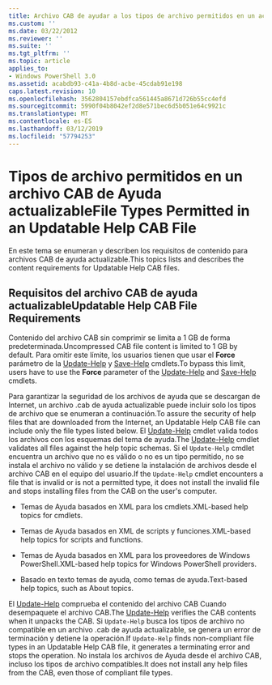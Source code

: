 ```yaml
---
title: Archivo CAB de ayudar a los tipos de archivo permitidos en un actualizable | Microsoft Docs
ms.custom: ''
ms.date: 03/22/2012
ms.reviewer: ''
ms.suite: ''
ms.tgt_pltfrm: ''
ms.topic: article
applies_to:
- Windows PowerShell 3.0
ms.assetid: acabdb93-c41a-4b8d-acbe-45cdab91e198
caps.latest.revision: 10
ms.openlocfilehash: 3562804157ebdfca561445a8671d726b55cc4efd
ms.sourcegitcommit: 5990f04b8042ef2d8e571bec6d5b051e64c9921c
ms.translationtype: MT
ms.contentlocale: es-ES
ms.lasthandoff: 03/12/2019
ms.locfileid: "57794253"
---
```

# <a name="file-types-permitted-in-an-updatable-help-cab-file"></a><span data-ttu-id="82820-102">Tipos de archivo permitidos en un archivo CAB de Ayuda actualizable</span><span class="sxs-lookup"><span data-stu-id="82820-102">File Types Permitted in an Updatable Help CAB File</span></span>

<span data-ttu-id="82820-103">En este tema se enumeran y describen los requisitos de contenido para archivos CAB de ayuda actualizable.</span><span class="sxs-lookup"><span data-stu-id="82820-103">This topics lists and describes the content requirements for Updatable Help CAB files.</span></span>

## <a name="updatable-help-cab-file-requirements"></a><span data-ttu-id="82820-104">Requisitos del archivo CAB de ayuda actualizable</span><span class="sxs-lookup"><span data-stu-id="82820-104">Updatable Help CAB File Requirements</span></span>

<span data-ttu-id="82820-105">Contenido del archivo CAB sin comprimir se limita a 1 GB de forma predeterminada.</span><span class="sxs-lookup"><span data-stu-id="82820-105">Uncompressed CAB file content is limited to 1 GB by default.</span></span> <span data-ttu-id="82820-106">Para omitir este límite, los usuarios tienen que usar el **Force** parámetro de la [Update-Help](/powershell/module/Microsoft.PowerShell.Core/Update-Help) y [Save-Help](/powershell/module/Microsoft.PowerShell.Core/Save-Help) cmdlets.</span><span class="sxs-lookup"><span data-stu-id="82820-106">To bypass this limit, users have to use the **Force** parameter of the [Update-Help](/powershell/module/Microsoft.PowerShell.Core/Update-Help) and [Save-Help](/powershell/module/Microsoft.PowerShell.Core/Save-Help) cmdlets.</span></span>

<span data-ttu-id="82820-107">Para garantizar la seguridad de los archivos de ayuda que se descargan de Internet, un archivo .cab de ayuda actualizable puede incluir solo los tipos de archivo que se enumeran a continuación.</span><span class="sxs-lookup"><span data-stu-id="82820-107">To assure the security of help files that are downloaded from the Internet, an Updatable Help CAB file can include only the file types listed below.</span></span> <span data-ttu-id="82820-108">El [Update-Help](/powershell/module/Microsoft.PowerShell.Core/Update-Help) cmdlet valida todos los archivos con los esquemas del tema de ayuda.</span><span class="sxs-lookup"><span data-stu-id="82820-108">The [Update-Help](/powershell/module/Microsoft.PowerShell.Core/Update-Help) cmdlet validates all files against the help topic schemas.</span></span> <span data-ttu-id="82820-109">Si el `Update-Help` cmdlet encuentra un archivo que no es válido o no es un tipo permitido, no se instala el archivo no válido y se detiene la instalación de archivos desde el archivo CAB en el equipo del usuario.</span><span class="sxs-lookup"><span data-stu-id="82820-109">If the `Update-Help` cmdlet encounters a file that is invalid or is not a permitted type, it does not install the invalid file and stops installing files from the CAB on the user's computer.</span></span>

- <span data-ttu-id="82820-110">Temas de Ayuda basados en XML para los cmdlets.</span><span class="sxs-lookup"><span data-stu-id="82820-110">XML-based help topics for cmdlets.</span></span>

- <span data-ttu-id="82820-111">Temas de Ayuda basados en XML de scripts y funciones.</span><span class="sxs-lookup"><span data-stu-id="82820-111">XML-based help topics for scripts and functions.</span></span>

- <span data-ttu-id="82820-112">Temas de Ayuda basados en XML para los proveedores de Windows PowerShell.</span><span class="sxs-lookup"><span data-stu-id="82820-112">XML-based help topics for Windows PowerShell providers.</span></span>

- <span data-ttu-id="82820-113">Basado en texto temas de ayuda, como temas de ayuda.</span><span class="sxs-lookup"><span data-stu-id="82820-113">Text-based help topics, such as About topics.</span></span>

<span data-ttu-id="82820-114">El [Update-Help](/powershell/module/Microsoft.PowerShell.Core/Update-Help) comprueba el contenido del archivo CAB Cuando desempaquete el archivo CAB.</span><span class="sxs-lookup"><span data-stu-id="82820-114">The [Update-Help](/powershell/module/Microsoft.PowerShell.Core/Update-Help) verifies the CAB contents when it unpacks the CAB.</span></span> <span data-ttu-id="82820-115">Si `Update-Help` busca los tipos de archivo no compatible en un archivo .cab de ayuda actualizable, se genera un error de terminación y detiene la operación.</span><span class="sxs-lookup"><span data-stu-id="82820-115">If `Update-Help` finds non-compliant file types in an Updatable Help CAB file, it generates a terminating error and stops the operation.</span></span> <span data-ttu-id="82820-116">No instala los archivos de Ayuda desde el archivo CAB, incluso los tipos de archivo compatibles.</span><span class="sxs-lookup"><span data-stu-id="82820-116">It does not install any help files from the CAB, even those of compliant file types.</span></span>